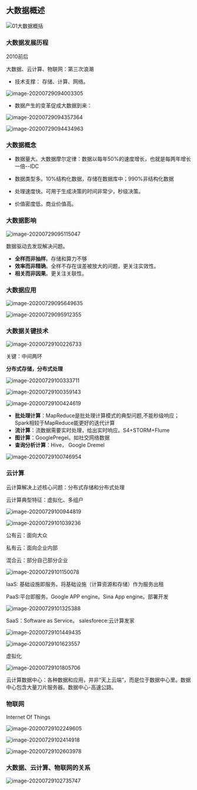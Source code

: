 ## 大数据概述



![01大数据概括](D:\A02UESTCGraduate05\找个好工作\MyInterviewBot\Programming_大数据框架\01大数据概括.jpg)

### 大数据发展历程

2010前后

大数据、云计算、物联网：第三次浪潮

- 技术支撑： 存储、计算、网络。

![image-20200729094003305](C:\Users\Ester.L\AppData\Roaming\Typora\typora-user-images\image-20200729094003305.png)

- 数据产生的变革促成大数据到来：

![image-20200729094357364](C:\Users\Ester.L\AppData\Roaming\Typora\typora-user-images\image-20200729094357364.png)

![image-20200729094434963](C:\Users\Ester.L\AppData\Roaming\Typora\typora-user-images\image-20200729094434963.png)

### 大数据概念

- 数据量大。大数据摩尔定律：数据以每年50%的速度增长，也就是每两年增长一倍--IDC
- 数据类型多。10%结构化数据，存储在数据库中；990%非结构化数据
- 处理速度快。可用于生成决策的时间非常少，秒级决策。

- 价值密度低，商业价值高。

### 大数据影响

![image-20200729095115047](C:\Users\Ester.L\AppData\Roaming\Typora\typora-user-images\image-20200729095115047.png)

数据驱动去发现解决问题。

- **全样而非抽样**。存储和算力不够
- **效率而非精确**。全样不存在误差被放大的问题，更关注实效性。
- **相关而非因果**。更关注关联性。

### 大数据应用

![image-20200729095649635](C:\Users\Ester.L\AppData\Roaming\Typora\typora-user-images\image-20200729095649635.png)

![image-20200729095912355](C:\Users\Ester.L\AppData\Roaming\Typora\typora-user-images\image-20200729095912355.png)

### 大数据关键技术

![image-20200729100226733](C:\Users\Ester.L\AppData\Roaming\Typora\typora-user-images\image-20200729100226733.png)

关键：中间两环

**分布式存储，分布式处理**

![image-20200729100333711](C:\Users\Ester.L\AppData\Roaming\Typora\typora-user-images\image-20200729100333711.png)

![image-20200729100359143](C:\Users\Ester.L\AppData\Roaming\Typora\typora-user-images\image-20200729100359143.png)

![image-20200729100424619](C:\Users\Ester.L\AppData\Roaming\Typora\typora-user-images\image-20200729100424619.png)

- **批处理计算**：MapReduce是批处理计算模式的典型问题,不能秒级响应；Spark相较于MapReduce能更好的迭代计算
- **流计算**：流数据需要实时处理，给出实时响应。S4+STORM+Flume
- **图计算**：GooglePregel。如社交网络数据
- **查询分析计算**：Hive， Google Dremel

![image-20200729100746954](C:\Users\Ester.L\AppData\Roaming\Typora\typora-user-images\image-20200729100746954.png)

### 云计算

云计算解决上述核心问题：分布式存储和分布式处理

云计算典型特征：虚拟化、多组户

![image-20200729100944819](C:\Users\Ester.L\AppData\Roaming\Typora\typora-user-images\image-20200729100944819.png)

![image-20200729101039236](C:\Users\Ester.L\AppData\Roaming\Typora\typora-user-images\image-20200729101039236.png)

公有云：面向大众

私有云：面向企业内部

混合云：部分自己部分企业

![image-20200729101150078](C:\Users\Ester.L\AppData\Roaming\Typora\typora-user-images\image-20200729101150078.png)

IaaS: 基础设施即服务。将基础设施（计算资源和存储）作为服务出租

PaaS:平台即服务。Google APP engine。Sina App engine。部署开发

![image-20200729101325388](C:\Users\Ester.L\AppData\Roaming\Typora\typora-user-images\image-20200729101325388.png)

SaaS：Software as Service。 salesforece:云计算发家

![image-20200729101449435](C:\Users\Ester.L\AppData\Roaming\Typora\typora-user-images\image-20200729101449435.png)

![image-20200729101623557](C:\Users\Ester.L\AppData\Roaming\Typora\typora-user-images\image-20200729101623557.png)

虚拟化

![image-20200729101805706](C:\Users\Ester.L\AppData\Roaming\Typora\typora-user-images\image-20200729101805706.png)

云计算数据中心：各种数据和应用，并非“天上云端”，而是位于数据中心里。数据中心包含大量刀片服务器。数据中心-高速公路。

### 物联网

Internet Of Things

![image-20200729102249605](C:\Users\Ester.L\AppData\Roaming\Typora\typora-user-images\image-20200729102249605.png)

![image-20200729102414918](C:\Users\Ester.L\AppData\Roaming\Typora\typora-user-images\image-20200729102414918.png)

![image-20200729102603978](C:\Users\Ester.L\AppData\Roaming\Typora\typora-user-images\image-20200729102603978.png)

### 大数据、云计算、物联网的关系

![image-20200729102735747](C:\Users\Ester.L\AppData\Roaming\Typora\typora-user-images\image-20200729102735747.png)

